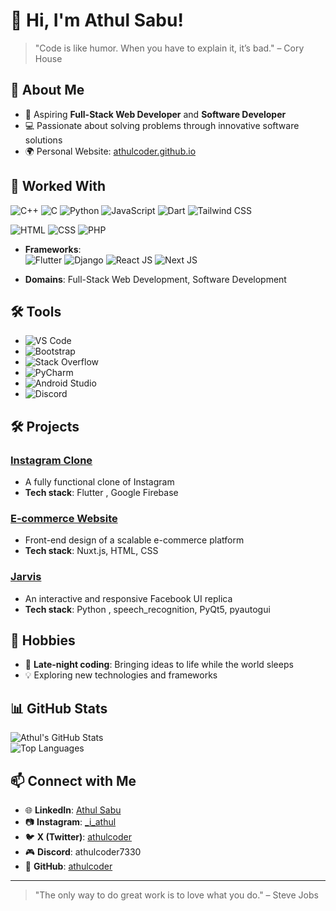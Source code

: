 # 👋 Hi, I'm Athul Sabu!  
> "Code is like humor. When you have to explain it, it’s bad." – Cory House  

## 🌟 About Me
  
- 💼 Aspiring **Full-Stack Web Developer** and **Software Developer**  
- 💻 Passionate about solving problems through innovative software solutions  
- 🌍 Personal Website: [athulcoder.github.io](https://athulcoder.github.io)

## 🚀 Worked With
![C++](https://img.shields.io/badge/C++-00599C?style=for-the-badge&logo=c%2B%2B&logoColor=white)
  ![C](https://img.shields.io/badge/C-00599C?style=for-the-badge&logo=c&logoColor=white)
  ![Python](https://img.shields.io/badge/Python-3776AB?style=for-the-badge&logo=python&logoColor=white)
  ![JavaScript](https://img.shields.io/badge/JavaScript-F7DF1E?style=for-the-badge&logo=javascript&logoColor=black)
  ![Dart](https://img.shields.io/badge/Dart-0175C2?style=for-the-badge&logo=dart&logoColor=white)
  ![Tailwind CSS](https://img.shields.io/badge/TailwindCSS-0175C2?style=for-the-badge&logo=tailwindcss&logoColor=white)

  ![HTML](https://img.shields.io/badge/HTML-E34F26?style=for-the-badge&logo=html5&logoColor=white)
  ![CSS](https://img.shields.io/badge/CSS-1572B6?style=for-the-badge&logo=css3&logoColor=white)
  ![PHP](https://img.shields.io/badge/PHP-777BB4?style=for-the-badge&logo=php&logoColor=white)

- **Frameworks**:  
  ![Flutter](https://img.shields.io/badge/Flutter-02569B?style=for-the-badge&logo=flutter&logoColor=white)
  ![Django](https://img.shields.io/badge/Django-092E20?style=for-the-badge&logo=django&logoColor=white)
    ![React JS](https://img.shields.io/badge/react-092E20?style=for-the-badge&logo=reactjs&logoColor=white)
  ![Next JS](https://img.shields.io/badge/nextjs-092E20?style=for-the-badge&logo=nextjs&logoColor=white)



- **Domains**: Full-Stack Web Development, Software Development  


## 🛠️ Tools
- ![VS Code](https://img.shields.io/badge/VS_Code-0078d7?style=for-the-badge&logo=visual-studio-code&logoColor=white)
- ![Bootstrap](https://img.shields.io/badge/Bootstrap-563D7C?style=for-the-badge&logo=bootstrap&logoColor=white)
- ![Stack Overflow](https://img.shields.io/badge/Stack%20Overflow-F58025?style=for-the-badge&logo=stackoverflow&logoColor=white)
- ![PyCharm](https://img.shields.io/badge/PyCharm-000000?style=for-the-badge&logo=pycharm&logoColor=white)
- ![Android Studio](https://img.shields.io/badge/Android_Studio-3DDC84?style=for-the-badge&logo=android-studio&logoColor=white)
- ![Discord](https://img.shields.io/badge/Discord-5865F2?style=for-the-badge&logo=discord&logoColor=white)

## 🛠️ Projects
### [Instagram Clone](https://github.com/athulcoder/instagram_clone)
- A fully functional clone of Instagram  
- **Tech stack**: Flutter , Google Firebase

### [E-commerce Website](https://github.com/athulcoder/reddpanda.store)
- Front-end design of a scalable e-commerce platform  
- **Tech stack**: Nuxt.js, HTML, CSS 

### [Jarvis](https://github.com/athulcoder/jarvis)
- An interactive and responsive Facebook UI replica  
- **Tech stack**: Python , speech_recognition, PyQt5, pyautogui

## 🌈 Hobbies
- 🌙 **Late-night coding**: Bringing ideas to life while the world sleeps  
- 💡 Exploring new technologies and frameworks  

## 📊 GitHub Stats
![Athul's GitHub Stats](https://github-readme-stats.vercel.app/api?username=athulcoder&show_icons=true&theme=radical)  
![Top Languages](https://github-readme-stats.vercel.app/api/top-langs/?username=athulcoder&layout=compact&theme=radical)  

## 📫 Connect with Me
- 🌐 **LinkedIn**: [Athul Sabu](https://www.linkedin.com/in/athul-sabu-84360a261/)  
- 📷 **Instagram**: [_i_athul](https://www.instagram.com/_i_athul/)  
- 🐦 **X (Twitter)**: [athulcoder](https://x.com/athulcoder)  
- 🎮 **Discord**: athulcoder7330  
- 🐙 **GitHub**: [athulcoder](https://github.com/athulcoder)  

---

> "The only way to do great work is to love what you do." – Steve Jobs  
